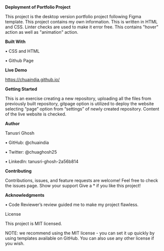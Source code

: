 **Deployment of Portfolio Project**

This project is the desktop version portfolio project following Figma template.
This project contains my own information.
This is written in HTML and CSS. Linter checks are used to make it error free.
This contains "hover" action as well as "animation" action.

**Built With**

•	CSS and HTML

•	Github Page

**Live Demo**

https://chuaindia.github.io/

**Getting Started**

This is an exercise creating a new repository, uploading all the files from previously built repository, gitpage option is utilized to deploy the website selecting “page” option from “settings” of newly created repository. Content of the live website is checked. 

**Author**

Tanusri Ghosh
	
• GitHub: @chuaindia

• Twitter: @chuaghosh25

• LinkedIn: tanusri-ghosh-2a56b814

**Contributing**
	
Contributions, issues, and feature requests are welcome!
Feel free to check the issues page.
Show your support
Give a * if you like this project!

**Acknowledgments**

•  Code Reviewer’s review guided me to make my project flawless.

License

This project is MIT licensed.

NOTE: we recommend using the MIT license - you can set it up quickly by using templates available on GitHub. You can also use any other license if you wish.
